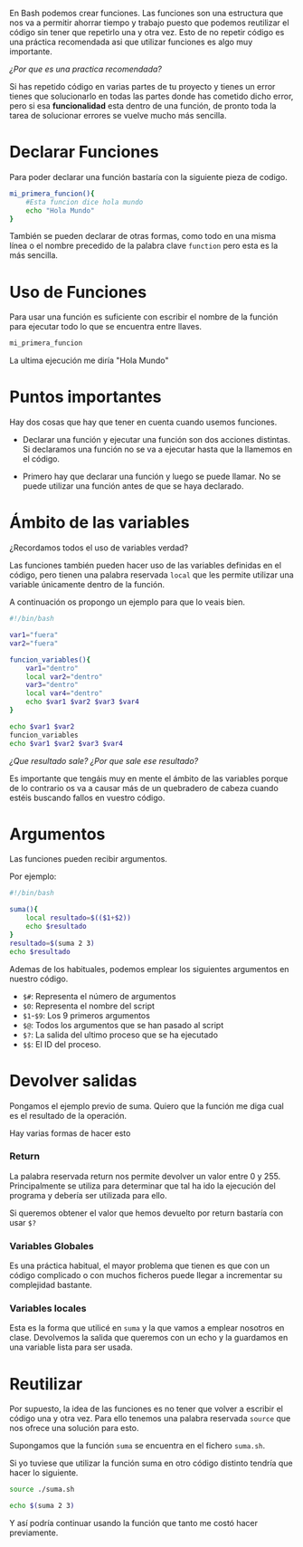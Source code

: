 En Bash podemos crear funciones. Las funciones son una estructura que nos va a permitir ahorrar tiempo y trabajo puesto que podemos reutilizar el código sin tener que repetirlo una y otra vez. Esto de no repetir código es una práctica recomendada asi que utilizar funciones es algo muy importante. 

*¿Por que es una practica recomendada?* 

Si has repetido código en varias partes de tu proyecto y tienes un error tienes que solucionarlo en todas las partes donde has cometido dicho error, pero si esa **funcionalidad** esta dentro de una función, de pronto toda la tarea de solucionar errores se vuelve mucho más sencilla.

# Declarar Funciones

Para poder declarar una función bastaría con la siguiente pieza de codigo.

```bash
mi_primera_funcion(){
    #Esta funcion dice hola mundo
    echo "Hola Mundo"
}
```

También se pueden declarar de otras formas, como todo en una misma línea o el nombre precedido de la palabra clave `function` pero esta es la más sencilla.

# Uso de Funciones

Para usar una función es suficiente con escribir el nombre de la función para ejecutar todo lo que se encuentra entre llaves.

```bash
mi_primera_funcion
```

La ultima ejecución me diría "Hola Mundo"

# Puntos importantes

Hay dos cosas que hay que tener en cuenta cuando usemos funciones.

* Declarar una función y ejecutar una función son dos acciones distintas. Si declaramos una función no se va a ejecutar hasta que la llamemos en el código.

* Primero hay que declarar una función y luego se puede llamar. No se puede utilizar una función antes de que se haya declarado.


# Ámbito de las variables

¿Recordamos todos el uso de variables verdad?

Las funciones también pueden hacer uso de las variables definidas en el código, pero tienen una palabra reservada `local` que les permite utilizar una variable únicamente dentro de la función. 

A continuación os propongo un ejemplo para que lo veais bien.

```bash
#!/bin/bash

var1="fuera"
var2="fuera"

funcion_variables(){
    var1="dentro"
    local var2="dentro"
    var3="dentro"
    local var4="dentro"
    echo $var1 $var2 $var3 $var4
}

echo $var1 $var2
funcion_variables
echo $var1 $var2 $var3 $var4

```

*¿Que resultado sale? ¿Por que sale ese resultado?*

Es importante que tengáis muy en mente el ámbito de las variables porque de lo contrario os va a causar más de un quebradero de cabeza cuando estéis buscando fallos en vuestro código.

# Argumentos

Las funciones pueden recibir argumentos.

Por ejemplo:

```bash
#!/bin/bash

suma(){
    local resultado=$(($1+$2))
    echo $resultado
}
resultado=$(suma 2 3)
echo $resultado
```

Ademas de los habituales, podemos emplear los siguientes argumentos en nuestro código.

- `$#`: Representa el número de argumentos
- `$0`: Representa el nombre del script
- `$1`-`$9`: Los 9 primeros argumentos
- `$@`: Todos los argumentos que se han pasado al script
- `$?`: La salida del ultimo proceso que se ha ejecutado
- `$$`: El ID del proceso.

# Devolver salidas

Pongamos el ejemplo previo de suma. Quiero que la función me diga cual es el resultado de la operación.

Hay varias formas de hacer esto

### Return

La palabra reservada return nos permite devolver un valor entre 0 y 255. Principalmente se utiliza para determinar que tal ha ido la ejecución del programa y debería ser utilizada para ello.

Si queremos obtener el valor que hemos devuelto por return bastaría con usar `$?`

### Variables Globales

Es una práctica habitual, el mayor problema que tienen es que con un código complicado o con muchos ficheros puede llegar a incrementar su complejidad bastante.

### Variables locales

Esta es la forma que utilicé en `suma` y la que vamos a emplear nosotros en clase. Devolvemos la salida que queremos con un echo y la guardamos en una variable lista para ser usada.

# Reutilizar

Por supuesto, la idea de las funciones es no tener que volver a escribir el código una y otra vez. Para ello tenemos una palabra reservada `source` que nos ofrece una solución para esto.

Supongamos que la función `suma` se encuentra en el fichero `suma.sh`.

Si yo tuviese que utilizar la función suma en otro código distinto tendría que hacer lo siguiente. 

```bash
source ./suma.sh

echo $(suma 2 3)
```

Y así podría continuar usando la función que tanto me costó hacer previamente.





